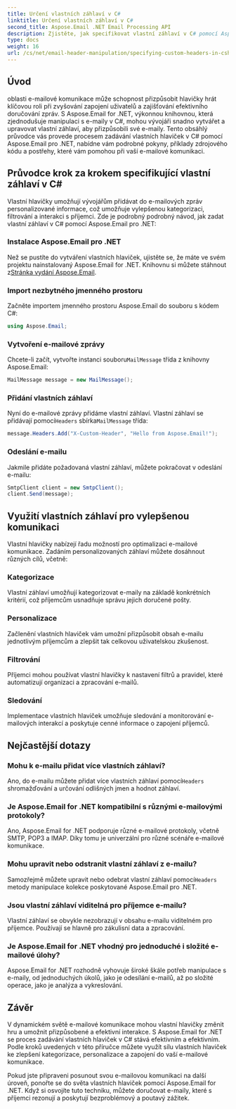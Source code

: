 ```yaml
---
title: Určení vlastních záhlaví v C#
linktitle: Určení vlastních záhlaví v C#
second_title: Aspose.Email .NET Email Processing API
description: Zjistěte, jak specifikovat vlastní záhlaví v C# pomocí Aspose.Email for .NET ke zlepšení e-mailové komunikace. Tento podrobný průvodce poskytuje informace o vytváření personalizovaných záhlaví e-mailů pro lepší zapojení.
type: docs
weight: 16
url: /cs/net/email-header-manipulation/specifying-custom-headers-in-csharp/
---
```



## Úvod

oblasti e-mailové komunikace může schopnost přizpůsobit hlavičky hrát klíčovou roli při zvyšování zapojení uživatelů a zajišťování efektivního doručování zpráv. S Aspose.Email for .NET, výkonnou knihovnou, která zjednodušuje manipulaci s e-maily v C#, mohou vývojáři snadno vytvářet a upravovat vlastní záhlaví, aby přizpůsobili své e-maily. Tento obsáhlý průvodce vás provede procesem zadávání vlastních hlaviček v C# pomocí Aspose.Email pro .NET, nabídne vám podrobné pokyny, příklady zdrojového kódu a postřehy, které vám pomohou při vaší e-mailové komunikaci.

## Průvodce krok za krokem specifikující vlastní záhlaví v C#

Vlastní hlavičky umožňují vývojářům přidávat do e-mailových zpráv personalizované informace, což umožňuje vylepšenou kategorizaci, filtrování a interakci s příjemci. Zde je podrobný podrobný návod, jak zadat vlastní záhlaví v C# pomocí Aspose.Email pro .NET:

### Instalace Aspose.Email pro .NET

Než se pustíte do vytváření vlastních hlaviček, ujistěte se, že máte ve svém projektu nainstalovaný Aspose.Email for .NET. Knihovnu si můžete stáhnout z[Stránka vydání Aspose.Email](https://releases.aspose.com/email/net/).

### Import nezbytného jmenného prostoru

Začněte importem jmenného prostoru Aspose.Email do souboru s kódem C#:

```csharp
using Aspose.Email;
```

### Vytvoření e-mailové zprávy

 Chcete-li začít, vytvořte instanci souboru`MailMessage` třída z knihovny Aspose.Email:

```csharp
MailMessage message = new MailMessage();
```

### Přidání vlastních záhlaví

 Nyní do e-mailové zprávy přidáme vlastní záhlaví. Vlastní záhlaví se přidávají pomocí`Headers` sbírka`MailMessage` třída:

```csharp
message.Headers.Add("X-Custom-Header", "Hello from Aspose.Email!");
```

### Odeslání e-mailu

Jakmile přidáte požadovaná vlastní záhlaví, můžete pokračovat v odeslání e-mailu:

```csharp
SmtpClient client = new SmtpClient();
client.Send(message);
```

## Využití vlastních záhlaví pro vylepšenou komunikaci

Vlastní hlavičky nabízejí řadu možností pro optimalizaci e-mailové komunikace. Zadáním personalizovaných záhlaví můžete dosáhnout různých cílů, včetně:

### Kategorizace 
 Vlastní záhlaví umožňují kategorizovat e-maily na základě konkrétních kritérií, což příjemcům usnadňuje správu jejich doručené pošty.

### Personalizace 
 Začlenění vlastních hlaviček vám umožní přizpůsobit obsah e-mailu jednotlivým příjemcům a zlepšit tak celkovou uživatelskou zkušenost.

### Filtrování 
 Příjemci mohou používat vlastní hlavičky k nastavení filtrů a pravidel, které automatizují organizaci a zpracování e-mailů.

### Sledování 
 Implementace vlastních hlaviček umožňuje sledování a monitorování e-mailových interakcí a poskytuje cenné informace o zapojení příjemců.

## Nejčastější dotazy

### Mohu k e-mailu přidat více vlastních záhlaví?

 Ano, do e-mailu můžete přidat více vlastních záhlaví pomocí`Headers` shromažďování a určování odlišných jmen a hodnot záhlaví.

### Je Aspose.Email for .NET kompatibilní s různými e-mailovými protokoly?

Ano, Aspose.Email for .NET podporuje různé e-mailové protokoly, včetně SMTP, POP3 a IMAP. Díky tomu je univerzální pro různé scénáře e-mailové komunikace.

### Mohu upravit nebo odstranit vlastní záhlaví z e-mailu?

 Samozřejmě můžete upravit nebo odebrat vlastní záhlaví pomocí`Headers` metody manipulace kolekce poskytované Aspose.Email pro .NET.

### Jsou vlastní záhlaví viditelná pro příjemce e-mailu?

Vlastní záhlaví se obvykle nezobrazují v obsahu e-mailu viditelném pro příjemce. Používají se hlavně pro zákulisní data a zpracování.

### Je Aspose.Email for .NET vhodný pro jednoduché i složité e-mailové úlohy?

Aspose.Email for .NET rozhodně vyhovuje široké škále potřeb manipulace s e-maily, od jednoduchých úkolů, jako je odesílání e-mailů, až po složité operace, jako je analýza a vykreslování.

## Závěr

V dynamickém světě e-mailové komunikace mohou vlastní hlavičky změnit hru a umožnit přizpůsobené a efektivní interakce. S Aspose.Email for .NET se proces zadávání vlastních hlaviček v C# stává efektivním a efektivním. Podle kroků uvedených v této příručce můžete využít sílu vlastních hlaviček ke zlepšení kategorizace, personalizace a zapojení do vaší e-mailové komunikace.

Pokud jste připraveni posunout svou e-mailovou komunikaci na další úroveň, ponořte se do světa vlastních hlaviček pomocí Aspose.Email for .NET. Když si osvojíte tuto techniku, můžete doručovat e-maily, které s příjemci rezonují a poskytují bezproblémový a poutavý zážitek.